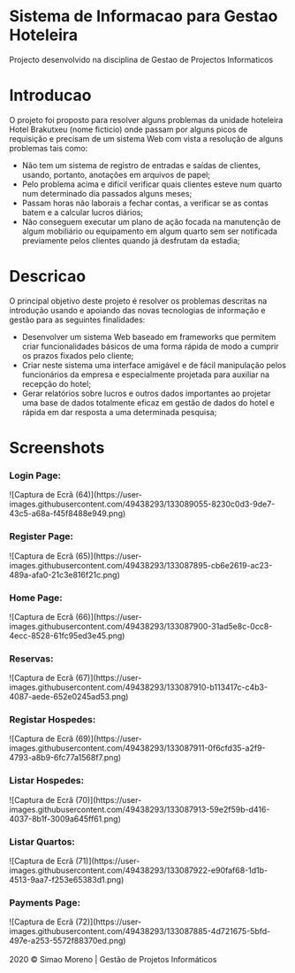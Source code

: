 # Sistema de Informacao para Gestao Hoteleira
Projecto desenvolvido na disciplina de Gestao de Projectos Informaticos

# Introducao
O projeto foi proposto para resolver alguns problemas da unidade hoteleira Hotel Brakutxeu (nome ficticio) onde passam por alguns picos de requisição e precisam de um sistema Web com vista a resolução de alguns problemas tais como:
-	Não tem um sistema de registro de entradas e saídas de clientes, usando, portanto, anotações em arquivos de papel;
-	Pelo problema acima e difícil verificar quais clientes esteve num quarto num determinado dia passados alguns meses;
-	Passam horas não laborais a fechar contas, a verificar se as contas batem e a calcular lucros diários;
-	Não conseguem executar um plano de ação focada na manutenção de algum mobiliário ou equipamento em algum quarto sem ser notificada previamente pelos clientes quando já desfrutam da estadia;


# Descricao
O principal objetivo deste projeto é resolver os problemas descritas na introdução usando e apoiando das novas tecnologias de informação e gestão para as seguintes finalidades:
-	Desenvolver um sistema Web baseado em frameworks que permitem criar funcionalidades básicos de uma forma rápida de modo a cumprir os prazos fixados pelo cliente;
-	Criar neste sistema uma interface amigável e de fácil manipulação pelos funcionários da empresa e especialmente projetada para auxiliar na recepção do hotel;
-	Gerar relatórios sobre lucros e outros dados importantes ao projetar uma base de dados totalmente eficaz em gestão de dados do hotel e rápida em dar resposta a uma determinada pesquisa;


# Screenshots

<h3> Login Page: </h3>
![Captura de Ecrã (64)](https://user-images.githubusercontent.com/49438293/133089055-8230c0d3-9de7-43c5-a68a-f45f8488e949.png)
</hr>

<h3> Register Page: </h3>
![Captura de Ecrã (65)](https://user-images.githubusercontent.com/49438293/133087895-cb6e2619-ac23-489a-afa0-21c3e816f21c.png)
</hr>

<h3> Home Page: </h3>
![Captura de Ecrã (66)](https://user-images.githubusercontent.com/49438293/133087900-31ad5e8c-0cc8-4ecc-8528-61fc95ed3e45.png)
</hr>

<h3> Reservas: </h3>
![Captura de Ecrã (67)](https://user-images.githubusercontent.com/49438293/133087910-b113417c-c4b3-4087-aede-652e0245ad53.png)
</hr>

<h3> Registar Hospedes: </h3>
![Captura de Ecrã (69)](https://user-images.githubusercontent.com/49438293/133087911-0f6cfd35-a2f9-4793-a8b9-6fc77a1568f7.png)
</hr>

<h3> Listar Hospedes: </h3>
![Captura de Ecrã (70)](https://user-images.githubusercontent.com/49438293/133087913-59e2f59b-d416-4037-8b1f-3009a645ff61.png)
</hr>

<h3> Listar Quartos: </h3>
![Captura de Ecrã (71)](https://user-images.githubusercontent.com/49438293/133087922-e90faf68-1d1b-4513-9aa7-f253e65383d1.png)
</hr>

<h3> Payments Page: </h3>
![Captura de Ecrã (72)](https://user-images.githubusercontent.com/49438293/133087885-4d721675-5bfd-497e-a253-5572f88370ed.png)
</hr>

</br>
</br>
2020 &copy; Simao Moreno | Gestão de Projetos Informáticos 

